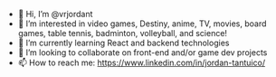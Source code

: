 - 👋 Hi, I’m @vrjordant
- 👀 I’m interested in video games, Destiny, anime, TV, movies, board games, table tennis, badminton, volleyball, and science!
- 🌱 I’m currently learning React and backend technologies
- 💞️ I’m looking to collaborate on front-end and/or game dev projects
- 📫 How to reach me: https://www.linkedin.com/in/jordan-tantuico/

<!---
vrjordant/vrjordant is a ✨ special ✨ repository because its `README.md` (this file) appears on your GitHub profile.
You can click the Preview link to take a look at your changes.
--->
